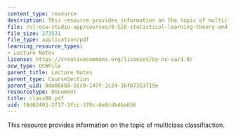 ```yaml
---
content_type: resource
description: This resource provides information on the topic of multiclass classifiaction.
file: /ol-ocw-studio-app/courses/9-520-statistical-learning-theory-and-applications-spring-2006/f6d624932f373fcc370c6e0cdb4ba656_class08.pdf
file_size: 273531
file_type: application/pdf
learning_resource_types:
- Lecture Notes
license: https://creativecommons.org/licenses/by-nc-sa/4.0/
ocw_type: OCWFile
parent_title: Lecture Notes
parent_type: CourseSection
parent_uid: 8da084b8-16c9-147f-2c24-36fb7353719e
resourcetype: Document
title: class08.pdf
uid: f6d62493-2f37-3fcc-370c-6e0cdb4ba656
---
```

This resource provides information on the topic of multiclass classifiaction.